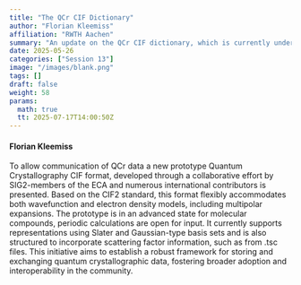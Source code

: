 ```yaml
---
title: "The QCr CIF Dictionary"
author: "Florian Kleemiss"
affiliation: "RWTH Aachen"
summary: "An update on the QCr CIF dictionary, which is currently under development."
date: 2025-05-26
categories: ["Session 13"]
image: "/images/blank.png"
tags: []
draft: false
weight: 58
params:
  math: true
  tt: 2025-07-17T14:00:50Z
---
```


#### Florian Kleemiss

To allow communication of QCr data a new prototype Quantum Crystallography CIF format, developed through a collaborative effort by SIG2-members of the ECA and numerous international contributors is presented. Based on the CIF2 standard, this format flexibly accommodates both wavefunction and electron density models, including multipolar expansions. The prototype is in an advanced state for molecular compounds, periodic calculations are open for input. It currently supports representations using Slater and Gaussian-type basis sets and is also structured to incorporate scattering factor information, such as from .tsc files. This initiative aims to establish a robust framework for storing and exchanging quantum crystallographic data, fostering broader adoption and interoperability in the community.
